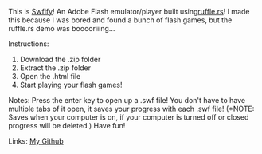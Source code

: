 This is [Swfify](https://github.com/TheAlphaLeopard/swfify)! An Adobe Flash emulator/player built using[ruffle.rs](ruffle.rs)!
I made this because I was bored and found a bunch of flash games, but the ruffle.rs demo was booooriiing...

Instructions:
1. Download the .zip folder
2. Extract the .zip folder
3. Open the .html file
4. Start playing your flash games!

Notes:
Press the enter key to open up a .swf file!
You don't have to have multiple tabs of it open, it saves your progress with each .swf file! (*NOTE: Saves when your computer is on, if your computer is turned off or closed progress will be deleted.)
Have fun!

Links:
[My Github](github.com/TheAlphaLeopard)
